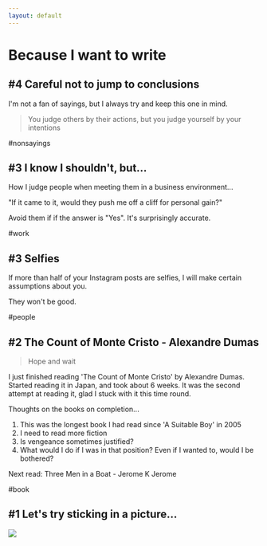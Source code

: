 ```yaml
---
layout: default
---
```


# [](#header-1)Because I want to write

## [](#header-2)#4 Careful not to jump to conclusions

I'm not a fan of sayings, but I always try and keep this one in mind.

> You judge others by their actions, but you judge yourself by your intentions

#nonsayings

## [](#header-2)#3 I know I shouldn't, but...

How I judge people when meeting them in a business environment...

"If it came to it, would they push me off a cliff for personal gain?"

Avoid them if if the answer is "Yes". It's surprisingly accurate.

#work

## [](#header-2)#3 Selfies

If more than half of your Instagram posts are selfies, I will make certain assumptions about you.

They won't be good.

#people

## [](#header-2)#2 The Count of Monte Cristo - Alexandre Dumas

> Hope and wait

I just finished reading 'The Count of Monte Cristo' by Alexandre Dumas. Started reading it in Japan, and took about 6 weeks. It was the second attempt at reading it, glad I stuck with it this time round. 

Thoughts on the books on completion...
1.   This was the longest book I had read since 'A Suitable Boy' in 2005
1.   I need to read more fiction
1.   Is vengeance sometimes justified?
1.   What would I do if I was in that position? Even if I wanted to, would I be bothered?

Next read: Three Men in a Boat - Jerome K Jerome

#book

## [](#header-2)#1 Let's try sticking in a picture... 

![](https://upload.wikimedia.org/wikipedia/en/7/71/Golconde.jpg)
